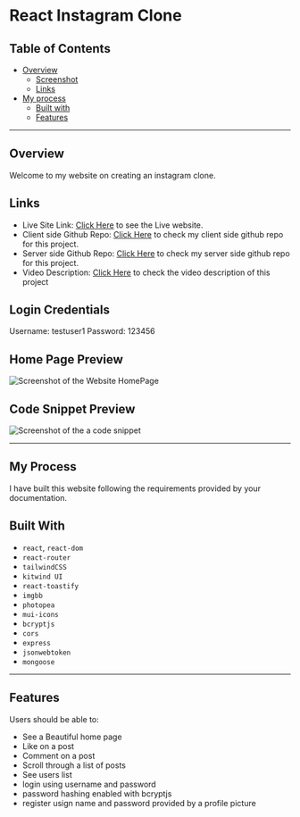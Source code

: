 # React Instagram Clone

## Table of Contents

- [Overview](#overview)
  - [Screenshot](#home-page-preview)
  - [Links](#links)
- [My process](#my-process)
  - [Built with](#built-with)
  - [Features](#features)

---

## Overview

Welcome to my website on creating an instagram clone.

## Links

- Live Site Link: [Click Here](https://react-social-clone.herokuapp.com/) to see the Live website.
- Client side Github Repo: [Click Here](https://github.com/kamrulsaad/instagram-clone/tree/main/client) to check my client side github repo for this project.
- Server side Github Repo: [Click Here](https://github.com/kamrulsaad/instagram-clone) to check my server side github repo for this project.
- Video Description: [Click Here](https://drive.google.com/file/d/1qQm8r7RL3k-k0CIWJfiSwfcvM3OxvV_3/view?usp=sharing) to check the video description of this project

## Login Credentials

Username: testuser1
Password: 123456

## Home Page Preview

![Screenshot of the Website HomePage](./src/assets/1.png)

## Code Snippet Preview

![Screenshot of the a code snippet](./src/assets/2.png)

---

## My Process

I have built this website following the requirements provided by your documentation.

## Built With

- `react`, `react-dom`
- `react-router`
- `tailwindCSS`
- `kitwind UI`
- `react-toastify`
- `imgbb`
- `photopea`
- `mui-icons`
- `bcryptjs`
- `cors`
- `express`
- `jsonwebtoken`
- `mongoose`

---

## Features

Users should be able to:

- See a Beautiful home page
- Like on a post
- Comment on a post
- Scroll through a list of posts
- See users list
- login using username and password
- password hashing enabled with bcryptjs
- register usign name and password provided by a profile picture
